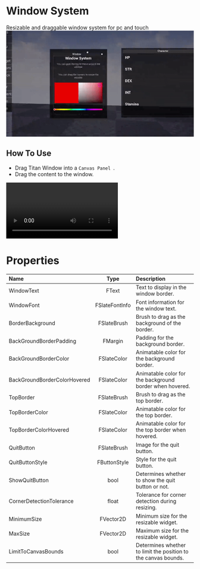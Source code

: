 # Window System
Resizable and draggable window system for pc and touch
![](./WindowSystem.gif)

## How To Use

- Drag Titan Window into a `Canvas Panel `.
- Drag the content to the window.

<video src="./Sample.mp4" controls="controls" style="max-width: 730px;">
</video>

# Properties

| Name                                  | Type               | Description                                                    |
| :------------------------------------ | :---------------:  | :------------------------------------------------------------  |
| WindowText                            | FText              | Text to display in the window border.                          |
| WindowFont                            | FSlateFontInfo     | Font information for the window text.                          |
| BorderBackground                      | FSlateBrush        | Brush to drag as the background of the border.                 |
| BackGroundBorderPadding               | FMargin            | Padding for the background border.                             |
| BackGroundBorderColor                 | FSlateColor        | Animatable color for the background border.                    |
| BackGroundBorderColorHovered          | FSlateColor        | Animatable color for the background border when hovered.       |
| TopBorder                             | FSlateBrush        | Brush to drag as the top border.                               |
| TopBorderColor                       | FSlateColor        | Animatable color for the top border.                           |
| TopBorderColorHovered                | FSlateColor        | Animatable color for the top border when hovered.              |
| QuitButton                            | FSlateBrush        | Image for the quit button.                                     |
| QuitButtonStyle                       | FButtonStyle       | Style for the quit button.                                     |
| ShowQuitButton                        | bool               | Determines whether to show the quit button or not.            |
| CornerDetectionTolerance              | float              | Tolerance for corner detection during resizing.                |
| MinimumSize                           | FVector2D          | Minimum size for the resizable widget.                         |
| MaxSize                               | FVector2D          | Maximum size for the resizable widget.                         |
| LimitToCanvasBounds                   | bool               | Determines whether to limit the position to the canvas bounds. |